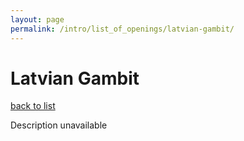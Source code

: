 ```yaml
---
layout: page
permalink: /intro/list_of_openings/latvian-gambit/
---
```


# Latvian Gambit

[back to list](../)

Description unavailable
